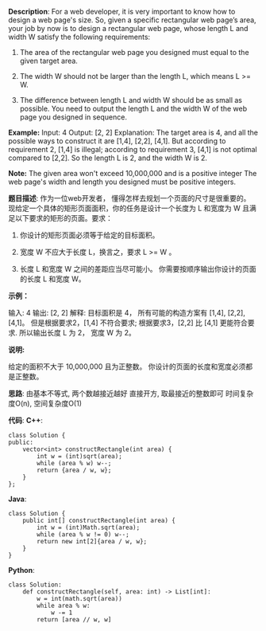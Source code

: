 __Description__:
For a web developer, it is very important to know how to design a web page's size. So, given a specific rectangular web page’s area, your job by now is to design a rectangular web page, whose length L and width W satisfy the following requirements:

1. The area of the rectangular web page you designed must equal to the given target area.

2. The width W should not be larger than the length L, which means L >= W.

3. The difference between length L and width W should be as small as possible.
You need to output the length L and the width W of the web page you designed in sequence.

__Example:__
Input: 4
Output: [2, 2]
Explanation: The target area is 4, and all the possible ways to construct it are [1,4], [2,2], [4,1].
But according to requirement 2, [1,4] is illegal; according to requirement 3,  [4,1] is not optimal compared to [2,2]. So the length L is 2, and the width W is 2.

__Note:__
The given area won't exceed 10,000,000 and is a positive integer
The web page's width and length you designed must be positive integers.

__题目描述__:
作为一位web开发者， 懂得怎样去规划一个页面的尺寸是很重要的。 现给定一个具体的矩形页面面积，你的任务是设计一个长度为 L 和宽度为 W 且满足以下要求的矩形的页面。要求：

1. 你设计的矩形页面必须等于给定的目标面积。

2. 宽度 W 不应大于长度 L，换言之，要求 L >= W 。

3. 长度 L 和宽度 W 之间的差距应当尽可能小。
你需要按顺序输出你设计的页面的长度 L 和宽度 W。

__示例：__

输入: 4
输出: [2, 2]
解释: 目标面积是 4， 所有可能的构造方案有 [1,4], [2,2], [4,1]。
但是根据要求2，[1,4] 不符合要求; 根据要求3，[2,2] 比 [4,1] 更能符合要求. 所以输出长度 L 为 2， 宽度 W 为 2。

__说明:__

给定的面积不大于 10,000,000 且为正整数。
你设计的页面的长度和宽度必须都是正整数。

__思路__:
由基本不等式, 两个数越接近越好
直接开方, 取最接近的整数即可
时间复杂度O(n), 空间复杂度O(1)

__代码__:
__C++__:
```
class Solution {
public:
    vector<int> constructRectangle(int area) {
        int w = (int)sqrt(area);
        while (area % w) w--;
        return {area / w, w};
    }
};
```

__Java__:
```
class Solution {
    public int[] constructRectangle(int area) {
        int w = (int)Math.sqrt(area);
        while (area % w != 0) w--;
        return new int[2]{area / w, w};
    }
}
```

__Python__:
```
class Solution:
    def constructRectangle(self, area: int) -> List[int]:
        w = int(math.sqrt(area))
        while area % w:
            w -= 1
        return [area // w, w]
```
